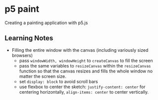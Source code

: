 # p5 paint
Creating a painting application with p5.js

## Learning Notes

- Filling the entire window with the canvas (including variously sized browsers)
    - pass `windowWidth, windowHeight` to `createCanvas` to fill the screen
    - pass the same variables to `resizeCanvas` within the `resizeCanvas` function so that the canvas resizes and fills the whole window no matter the screen size.
    - set `display: block` to avoid scroll bars
    - use flexbox to center the sketch: `justify-content: center` for centering horizontally, `align-items: center` to center vertically.